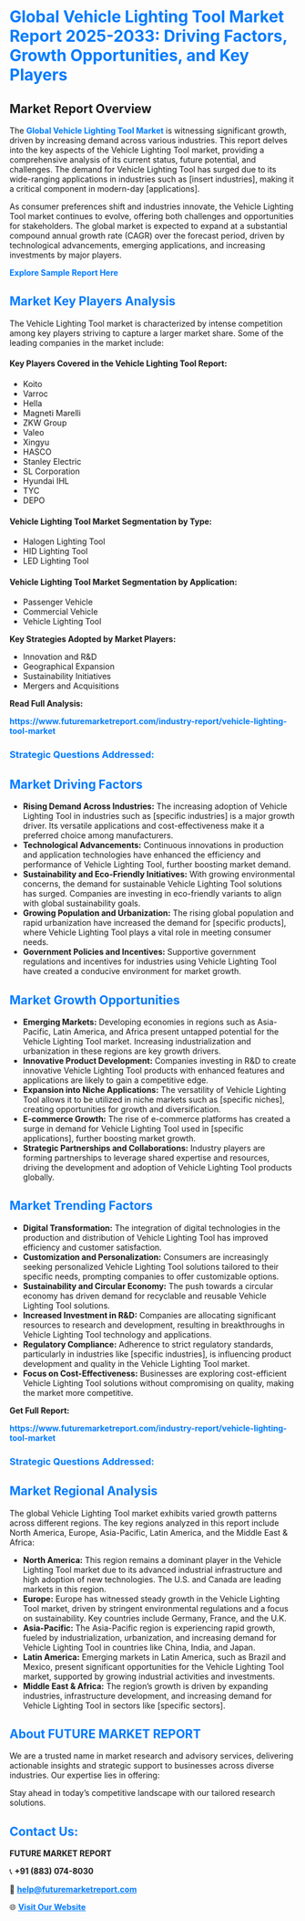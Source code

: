 <h1 style="color: #007BFF;">Global Vehicle Lighting Tool Market Report 2025-2033: Driving Factors, Growth Opportunities, and Key Players</h1>

<section id="overview">
<h2>Market Report Overview</h2>
<p>The <a href="https://www.futuremarketreport.com/industry-report/vehicle-lighting-tool-market" style="color: #007BFF; text-decoration: none;"><strong>Global Vehicle Lighting Tool Market</strong></a> is witnessing significant growth, driven by increasing demand across various industries. This report delves into the key aspects of the Vehicle Lighting Tool market, providing a comprehensive analysis of its current status, future potential, and challenges. The demand for Vehicle Lighting Tool has surged due to its wide-ranging applications in industries such as [insert industries], making it a critical component in modern-day [applications].</p>
<p>As consumer preferences shift and industries innovate, the Vehicle Lighting Tool market continues to evolve, offering both challenges and opportunities for stakeholders. The global market is expected to expand at a substantial compound annual growth rate (CAGR) over the forecast period, driven by technological advancements, emerging applications, and increasing investments by major players.</p>
</section>

<section id="overview">
<p><a href="https://www.futuremarketreport.com/request-sample/reportId=116533" style="color: #007BFF; text-decoration: none;"><strong>Explore Sample Report Here</strong></a></p>
</section>

<section id="key-players">
<h2 style="color: #007BFF;">Market Key Players Analysis</h2>
<p>The Vehicle Lighting Tool market is characterized by intense competition among key players striving to capture a larger market share. Some of the leading companies in the market include:</p>
<h4>Key Players Covered in the Vehicle Lighting Tool Report:</h4>
<ul><li>Koito</li><li>Varroc</li><li>Hella</li><li>Magneti Marelli</li><li>ZKW Group</li><li>Valeo</li><li>Xingyu</li><li>HASCO</li><li>Stanley Electric</li><li>SL Corporation</li><li>Hyundai IHL</li><li>TYC</li><li>DEPO</li></ul>
<h4>Vehicle Lighting Tool Market Segmentation by Type:</h4>
<ul><li>Halogen Lighting Tool</li><li>HID Lighting Tool</li><li>LED Lighting Tool</li></ul>

<h4>Vehicle Lighting Tool Market Segmentation by Application:</h4>
<ul><li>Passenger Vehicle</li><li>Commercial Vehicle</li><li>Vehicle Lighting Tool</li></ul>
<p><strong>Key Strategies Adopted by Market Players:</strong></p>
<ul>
<li>Innovation and R&D</li>
<li>Geographical Expansion</li>
<li>Sustainability Initiatives</li>
<li>Mergers and Acquisitions</li>
</ul>
</section>

<section>
<p><strong>Read Full Analysis: </strong></p><a href="https://www.futuremarketreport.com/industry-report/vehicle-lighting-tool-market" style="color: #007BFF; text-decoration: none;"><strong>https://www.futuremarketreport.com/industry-report/vehicle-lighting-tool-market</strong></a>
<h3 style="color: #007BFF;">Strategic Questions Addressed:</h3>
</section>

<section id="driving-factors">
<h2 style="color: #007BFF;">Market Driving Factors</h2>
<ul>
<li><strong>Rising Demand Across Industries:</strong> The increasing adoption of Vehicle Lighting Tool in industries such as [specific industries] is a major growth driver. Its versatile applications and cost-effectiveness make it a preferred choice among manufacturers.</li>
<li><strong>Technological Advancements:</strong> Continuous innovations in production and application technologies have enhanced the efficiency and performance of Vehicle Lighting Tool, further boosting market demand.</li>
<li><strong>Sustainability and Eco-Friendly Initiatives:</strong> With growing environmental concerns, the demand for sustainable Vehicle Lighting Tool solutions has surged. Companies are investing in eco-friendly variants to align with global sustainability goals.</li>
<li><strong>Growing Population and Urbanization:</strong> The rising global population and rapid urbanization have increased the demand for [specific products], where Vehicle Lighting Tool plays a vital role in meeting consumer needs.</li>
<li><strong>Government Policies and Incentives:</strong> Supportive government regulations and incentives for industries using Vehicle Lighting Tool have created a conducive environment for market growth.</li>
</ul>
</section>

<section id="growth-opportunities">
<h2 style="color: #007BFF;">Market Growth Opportunities</h2>
<ul>
<li><strong>Emerging Markets:</strong> Developing economies in regions such as Asia-Pacific, Latin America, and Africa present untapped potential for the Vehicle Lighting Tool market. Increasing industrialization and urbanization in these regions are key growth drivers.</li>
<li><strong>Innovative Product Development:</strong> Companies investing in R&D to create innovative Vehicle Lighting Tool products with enhanced features and applications are likely to gain a competitive edge.</li>
<li><strong>Expansion into Niche Applications:</strong> The versatility of Vehicle Lighting Tool allows it to be utilized in niche markets such as [specific niches], creating opportunities for growth and diversification.</li>
<li><strong>E-commerce Growth:</strong> The rise of e-commerce platforms has created a surge in demand for Vehicle Lighting Tool used in [specific applications], further boosting market growth.</li>
<li><strong>Strategic Partnerships and Collaborations:</strong> Industry players are forming partnerships to leverage shared expertise and resources, driving the development and adoption of Vehicle Lighting Tool products globally.</li>
</ul>
</section>

<section id="trending-factors">
<h2 style="color: #007BFF;">Market Trending Factors</h2>
<ul>
<li><strong>Digital Transformation:</strong> The integration of digital technologies in the production and distribution of Vehicle Lighting Tool has improved efficiency and customer satisfaction.</li>
<li><strong>Customization and Personalization:</strong> Consumers are increasingly seeking personalized Vehicle Lighting Tool solutions tailored to their specific needs, prompting companies to offer customizable options.</li>
<li><strong>Sustainability and Circular Economy:</strong> The push towards a circular economy has driven demand for recyclable and reusable Vehicle Lighting Tool solutions.</li>
<li><strong>Increased Investment in R&D:</strong> Companies are allocating significant resources to research and development, resulting in breakthroughs in Vehicle Lighting Tool technology and applications.</li>
<li><strong>Regulatory Compliance:</strong> Adherence to strict regulatory standards, particularly in industries like [specific industries], is influencing product development and quality in the Vehicle Lighting Tool market.</li>
<li><strong>Focus on Cost-Effectiveness:</strong> Businesses are exploring cost-efficient Vehicle Lighting Tool solutions without compromising on quality, making the market more competitive.</li>
</ul>
</section>

<section>
<p><strong>Get Full Report: </strong></p><a href="https://www.futuremarketreport.com/industry-report/vehicle-lighting-tool-market" style="color: #007BFF; text-decoration: none;"><strong>https://www.futuremarketreport.com/industry-report/vehicle-lighting-tool-market</strong></a>
<h3 style="color: #007BFF;">Strategic Questions Addressed:</h3>
</section>


<section id="regional-analysis">
<h2 style="color: #007BFF;">Market Regional Analysis</h2>
<p>The global Vehicle Lighting Tool market exhibits varied growth patterns across different regions. The key regions analyzed in this report include North America, Europe, Asia-Pacific, Latin America, and the Middle East & Africa:</p>
<ul>
<li><strong>North America:</strong> This region remains a dominant player in the Vehicle Lighting Tool market due to its advanced industrial infrastructure and high adoption of new technologies. The U.S. and Canada are leading markets in this region.</li>
<li><strong>Europe:</strong> Europe has witnessed steady growth in the Vehicle Lighting Tool market, driven by stringent environmental regulations and a focus on sustainability. Key countries include Germany, France, and the U.K.</li>
<li><strong>Asia-Pacific:</strong> The Asia-Pacific region is experiencing rapid growth, fueled by industrialization, urbanization, and increasing demand for Vehicle Lighting Tool in countries like China, India, and Japan.</li>
<li><strong>Latin America:</strong> Emerging markets in Latin America, such as Brazil and Mexico, present significant opportunities for the Vehicle Lighting Tool market, supported by growing industrial activities and investments.</li>
<li><strong>Middle East & Africa:</strong> The region’s growth is driven by expanding industries, infrastructure development, and increasing demand for Vehicle Lighting Tool in sectors like [specific sectors].</li>
</ul>
</section>

<footer>
<h2 style="color: #007BFF;">About FUTURE MARKET REPORT</h2>
<p>We are a trusted name in market research and advisory services, delivering actionable insights and strategic support to businesses across diverse industries. Our expertise lies in offering:</p>

<p>Stay ahead in today’s competitive landscape with our tailored research solutions.</p>

<h2 style="color: #007BFF;">Contact Us:</h2>
<p><strong>FUTURE MARKET REPORT</strong></p>
<p>📞 <strong>+91 (883) 074-8030</strong></p>
<p>📧 <strong><a href="mailto:help@futuremarketreport.com" style="color: #007BFF;">help@futuremarketreport.com</a></strong></p>
<p>🌐 <strong><a href="https://www.futuremarketreport.com/" style="color: #007BFF;">Visit Our Website</a></strong></p>
</footer>